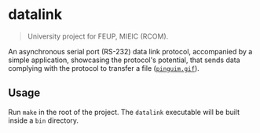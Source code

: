 # datalink

> University project for FEUP, MIEIC (RCOM).

An asynchronous serial port (RS-232) data link protocol, accompanied by a simple application, showcasing the protocol's potential, that sends data complying with the protocol to transfer a file ([`pinguim.gif`](files/pinguim.gif)).

## Usage

Run `make` in the root of the project.
The `datalink` executable will be built inside a `bin` directory. 
